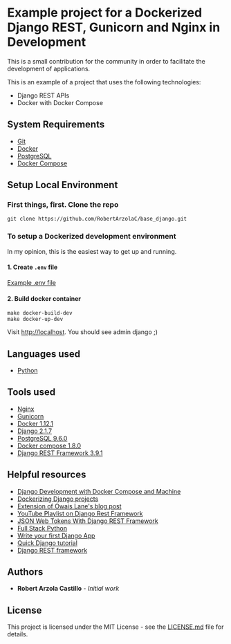 # Example project for a Dockerized Django REST, Gunicorn and Nginx in Development

This is a small contribution for the community in order to facilitate the development of applications.

This is an example of a project that uses the following technologies:
+ Django REST APIs
+ Docker with Docker Compose


## System Requirements

+ [Git](https://git-scm.com/)
+ [Docker](https://www.docker.com/)
+ [PostgreSQL](http://www.postgresql.org/)
+ [Docker Compose](https://docs.docker.com/compose/)


## Setup Local Environment
### First things, first. Clone the repo

```
git clone https://github.com/RobertArzolaC/base_django.git
```


### To setup a Dockerized development environment

In my opinion, this is the easiest way to get up and running.


#### 1. Create `.env` file

[Example .env file](https://docs.google.com/document/d/1tdUjDeGbmv6caLwLjt6ctVBVBOO-ZcTnEsHvMWM_rz0/edit?usp=sharing)


#### 2. Build docker container

```
make docker-build-dev
make docker-up-dev
```

Visit [http://localhost](http://localhost/admin). You should see admin django ;)


## Languages used
+ [Python](https://www.python.org/)


## Tools used
+ [Nginx](https://www.nginx.com/)
+ [Gunicorn](https://gunicorn.org/)
+ [Docker 1.12.1](https://www.docker.com/)
+ [Django 2.1.7](https://www.djangoproject.com/)
+ [PostgreSQL 9.6.0](http://www.postgresql.org/)
+ [Docker compose 1.8.0](https://docs.docker.com/compose/)
+ [Django REST Framework 3.9.1](http://www.django-rest-framework.org/)


## Helpful resources
+ [Django Development with Docker Compose and Machine](https://realpython.com/django-development-with-docker-compose-and-machine/)
+ [Dockerizing Django projects](http://ruddra.com/2016/08/14/docker-django-nginx-postgres/)
+ [Extension of Owais Lane's blog post](http://geezhawk.github.io/using-react-with-django-rest-framework)
+ [YouTube Playlist on Django Rest Framework](https://www.youtube.com/playlist?list=PLEsfXFp6DpzTOcOVdZF-th7BS_GYGguAS)
+ [JSON Web Tokens With Django REST Framework](https://www.youtube.com/watch?v=Fhcn2qx-4VQ)
+ [Full Stack Python](http://www.fullstackpython.com/)
+ [Write your first Django App](https://docs.djangoproject.com/en/1.10/intro/tutorial01/)
+ [Quick Django tutorial](http://drksephy.github.io/2015/07/16/django/)
+ [Django REST framework](http://www.django-rest-framework.org/tutorial/1-serialization/)


## Authors

* **Robert Arzola Castillo** - *Initial work*


## License

This project is licensed under the MIT License - see the [LICENSE.md](LICENSE.md) file for details.
